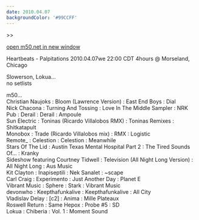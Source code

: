 ```yaml
---
date: 2010.04.07
backgroundColor: '#99CCFF'
---
```


\>>

[open m50.net in new window  
](http://m50.net/)  

Heartbeats - Palpitations 2010.04.07we 22:00 CDT 4hours @ Morseland, Chicago  


Slowerson, Lokua...  
no setlists  

m50...  
Christian Naujoks : Bloom (Lawrence Version) : East End Boys : Dial  
Nick Chacona : Turning And Tossing : Love In The Middle Sampler : NRK  
Pub : Derail : Derail : Ampoule  
Sun Electric : Toninas (Ricardo Villalobos RMX) : Toninas Remixes : Shitkatapult  
Monobox : Trade (Ricardo Villalobos mix) : RMX : Logistic  
Remote\_ : Celestion : Celestion : Meanwhile  
Stars Of The Lid : Austin Texas Mental Hospital Part 2 : The Tired Sounds Of... : Kranky  
Sideshow featuring Courtney Tidwell : Television (All Night Long Version) : All Night Long : Aus Music  
Kit Clayton : Inapiseptili : Nek Sanalet : ~scape  
Carl Craig : Experimento : Just Another Day : Planet E  
Vibrant Music : Sphere : Stark : Vibrant Music  
devonwho : Keepthafunkalive : Keepthafunkalive : All City  
Vladislav Delay : \[c2\] : Anima : Mille Plateaux  
Roswell Return : Same Hepox : Probe #5 : SD  
Lokua : Chiberia : Vol. 1 : Moment Sound